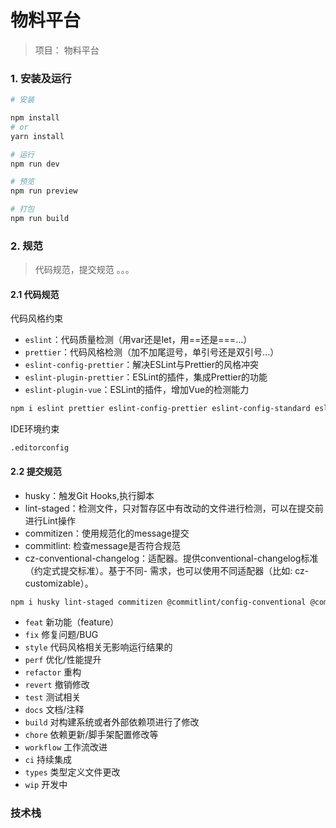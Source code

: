 # 物料平台
> 项目： 物料平台

### 1. 安装及运行

```sh
# 安装

npm install
# or
yarn install

# 运行
npm run dev

# 预览
npm run preview

# 打包
npm run build
```

### 2. 规范
> 代码规范，提交规范 。。。
#### 2.1 代码规范

代码风格约束

- `eslint`：代码质量检测（用var还是let，用==还是===...）
- `prettier`：代码风格检测（加不加尾逗号，单引号还是双引号...）
- `eslint-config-prettier`：解决ESLint与Prettier的风格冲突
- `eslint-plugin-prettier`：ESLint的插件，集成Prettier的功能
- `eslint-plugin-vue`：ESLint的插件，增加Vue的检测能力

```sh
npm i eslint prettier eslint-config-prettier eslint-config-standard eslint-plugin-prettier eslint-plugin-import eslint-plugin-vue eslint-plugin-node eslint-plugin-promise eslint-plugin-standard  @typescript-eslint/eslint-plugin@latest @typescript-eslint/parser -D
```

IDE环境约束

`.editorconfig`

#### 2.2 提交规范

- husky：触发Git Hooks,执行脚本
- lint-staged：检测文件，只对暂存区中有改动的文件进行检测，可以在提交前进行Lint操作
- commitizen：使用规范化的message提交
- commitlint: 检查message是否符合规范
- cz-conventional-changelog：适配器。提供conventional-changelog标准（约定式提交标准）。基于不同- 需求，也可以使用不同适配器（比如: cz-customizable）。

```sh
npm i husky lint-staged commitizen @commitlint/config-conventional @commitlint/cli  -D

```

- `feat` 新功能（feature）
- `fix` 修复问题/BUG
- `style` 代码风格相关无影响运行结果的
- `perf` 优化/性能提升
- `refactor` 重构
- `revert` 撤销修改
- `test` 测试相关
- `docs` 文档/注释
- `build` 对构建系统或者外部依赖项进行了修改
- `chore` 依赖更新/脚手架配置修改等
- `workflow` 工作流改进
- `ci` 持续集成
- `types` 类型定义文件更改
- `wip` 开发中
### 技术栈
